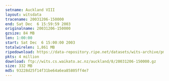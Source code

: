 ```yaml
---
setname: Auckland VIII
layout: witsdata
tracename: 20031206-150000
end: Sat Dec  6 15:59:59 2003
originalname: 20031206-150000
gzsize: 84 MB
len: 1:00:00
start: Sat Dec  6 15:00:00 2003
totalwirelen: 1,861 MB
ripedownload: https://data-repository.ripe.net/datasets/wits-archive/pma/long/auck/8//20031206-150000.gz
pkts: 4 million
download: ftp://wits.cs.waikato.ac.nz/auckland/8/20031206-150000.gz
size: 332 MB
md5: 93228d25f14f31be64a6ea85805ff4e7
---
```

